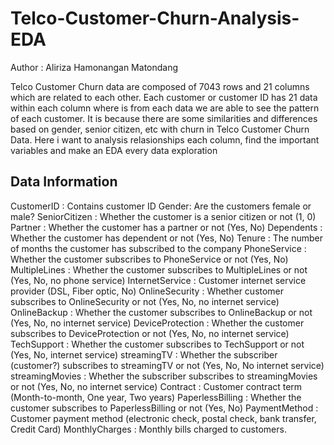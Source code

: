 # Telco-Customer-Churn-Analysis-EDA
Author : Aliriza Hamonangan Matondang

Telco Customer Churn data are composed of 7043 rows and 21 columns which are related to each other. Each customer or customer ID has 21 data within each column where is from each data we are able to  see the pattern of each customer. It is because there are some similarities and differences based on gender, senior citizen, etc with churn in Telco Customer Churn Data. Here i want to analysis relasionships each column, find the important variables and make an EDA every data exploration

## Data Information
CustomerID : Contains customer ID
Gender: Are the customers female or male?
SeniorCitizen : Whether the customer is a senior citizen or not (1, 0)
Partner : Whether the customer has a partner or not (Yes, No)
Dependents : Whether the customer has dependent or not (Yes, No)
Tenure : The number of months the customer has subscribed to the company
PhoneService : Whether the customer subscribes to PhoneService or not (Yes, No)
MultipleLines : Whether the customer subscribes to MultipleLines or not (Yes, No, no phone service)
InternetService : Customer internet service provider (DSL, Fiber optic, No)
OnlineSecurity : Whether customer subscribes to OnlineSecurity or not (Yes, No, no internet service)
OnlineBackup : Whether the customer subscribes to OnlineBackup or not (Yes, No, no internet service)
DeviceProtection : Whether the customer subscribes to DeviceProtection or not (Yes, No, no internet service)
TechSupport : Whether the customer subscribes to TechSupport or not (Yes, No, internet service)
streamingTV : Whether the subscriber (customer?) subscribes to streamingTV or not (Yes, No, No internet service)
streamingMovies : Whether the subscriber subscribes to streamingMovies or not (Yes, No, no internet service)
Contract : Customer contract term (Month-to-month, One year, Two years)
PaperlessBilling : Whether the customer subscribes to PaperlessBilling or not (Yes, No)
PaymentMethod : Customer payment method (electronic check, postal check, bank transfer, Credit Card)
MonthlyCharges : Monthly bills charged to customers.
